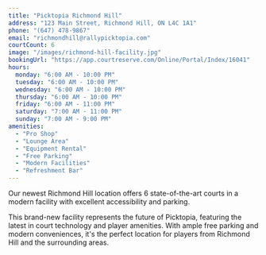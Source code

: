 ```yaml
---
title: "Picktopia Richmond Hill"
address: "123 Main Street, Richmond Hill, ON L4C 1A1"
phone: "(647) 478-9867"
email: "richmondhill@rallypicktopia.com"
courtCount: 6
image: "/images/richmond-hill-facility.jpg"
bookingUrl: "https://app.courtreserve.com/Online/Portal/Index/16041"
hours:
  monday: "6:00 AM - 10:00 PM"
  tuesday: "6:00 AM - 10:00 PM"
  wednesday: "6:00 AM - 10:00 PM"
  thursday: "6:00 AM - 10:00 PM"
  friday: "6:00 AM - 11:00 PM"
  saturday: "7:00 AM - 11:00 PM"
  sunday: "7:00 AM - 9:00 PM"
amenities:
  - "Pro Shop"
  - "Lounge Area"
  - "Equipment Rental"
  - "Free Parking"
  - "Modern Facilities"
  - "Refreshment Bar"
---
```


Our newest Richmond Hill location offers 6 state-of-the-art courts in a modern facility with excellent accessibility and parking.

This brand-new facility represents the future of Picktopia, featuring the latest in court technology and player amenities. With ample free parking and modern conveniences, it's the perfect location for players from Richmond Hill and the surrounding areas.